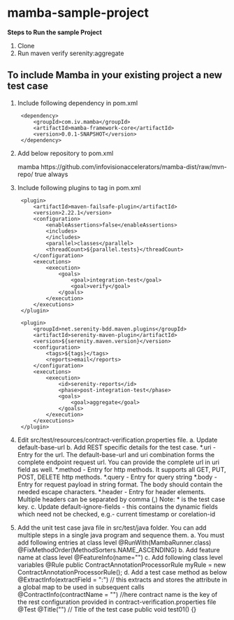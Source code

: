 # mamba-sample-project

**Steps to Run the sample Project**

1. Clone
2. Run maven verify serenity:aggregate

## To include Mamba in your existing project a new test case

1. Include following dependency in pom.xml
        
        <dependency>
            <groupId>com.iv.mamba</groupId>
            <artifactId>mamba-framework-core</artifactId>
            <version>0.0.1-SNAPSHOT</version>
        </dependency>
2. Add below repository to pom.xml
    
    <repositories>
        <repository>
            <id>mamba</id>
            <url>https://github.com/infovisionaccelerators/mamba-dist/raw/mvn-repo/</url>
            <snapshots>
                <enabled>true</enabled>
                <updatePolicy>always</updatePolicy>
            </snapshots>
        </repository>
    </repositories>
    
3. Include following plugins to <build> tag in pom.xml
        
        <plugin>
            <artifactId>maven-failsafe-plugin</artifactId>
            <version>2.22.1</version>
            <configuration>
                <enableAssertions>false</enableAssertions>
                <includes>
                </includes>
                <parallel>classes</parallel>
                <threadCount>${parallel.tests}</threadCount>
            </configuration>
            <executions>
                <execution>
                    <goals>
                        <goal>integration-test</goal>
                        <goal>verify</goal>
                    </goals>
                </execution>
            </executions>
        </plugin>

        <plugin>
            <groupId>net.serenity-bdd.maven.plugins</groupId>
            <artifactId>serenity-maven-plugin</artifactId>
            <version>${serenity.maven.version}</version>
            <configuration>
                <tags>${tags}</tags>
                <reports>email</reports>
            </configuration>
            <executions>
                <execution>
                    <id>serenity-reports</id>
                    <phase>post-integration-test</phase>
                    <goals>
                        <goal>aggregate</goal>
                    </goals>
                </execution>
            </executions>
        </plugin>

4. Edit src/test/resources/contract-verification.properties file.
    a. Update default-base-url
    b. Add REST specific details for the test case. 
        *.uri - Entry for the url. The default-base-url and uri combination forms the complete endpoint request url. You can provide the complete url in uri field as well.
        *.method - Entry for http methods. It supports all GET, PUT, POST, DELETE http methods. 
        *.query - Entry for query string
        *.body - Entry for request payload in string format. The body should contain the needed escape characters.
        *.header - Entry for header elements. Multiple headers can be separated by comma (,)
        Note: * is the test case key.
    c. Update default-ignore-fields - this contains the dynamic fields which need not be checked, e.g.- current timestamp or corelation-id
5. Add the unit test case java file in src/test/java folder. You can add multiple steps in a single java program and sequence them.
    a. You must add following entries at class level
        @RunWith(MambaRunner.class)
        @FixMethodOrder(MethodSorters.NAME_ASCENDING)
    b. Add feature name at class level 
        @FeatureInfo(name="<a feature name>")
    c. Add following class level variables
        @Rule public ContractAnnotationProcessorRule myRule = new ContractAnnotationProcessorRule();
    d. Add a test case method as below
        @ExtractInfo(extractField = "<attribute name>:<json path in the response>") // this extracts and stores the attribute in a global map to be used in subsequent calls
        @ContractInfo(contractName = "<key identifier>") //here contract name is the key of the rest configuration provided in contract-verification.properties file
        @Test
        @Title("<A title of the test case>") // Title of the test case
        public void test01() {}

